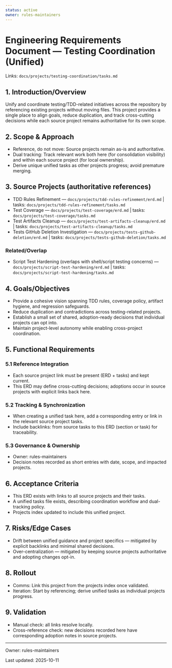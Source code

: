 ```yaml
---
status: active
owner: rules-maintainers
---
```


# Engineering Requirements Document — Testing Coordination (Unified)

Links: `docs/projects/testing-coordination/tasks.md`

## 1. Introduction/Overview

Unify and coordinate testing/TDD-related initiatives across the repository by referencing existing projects without moving files. This project provides a single place to align goals, reduce duplication, and track cross-cutting decisions while each source project remains authoritative for its own scope.

## 2. Scope & Approach

- Reference, do not move: Source projects remain as-is and authoritative.
- Dual tracking: Track relevant work both here (for consolidation visibility) and within each source project (for local ownership).
- Derive unique unified tasks as other projects progress; avoid premature merging.

## 3. Source Projects (authoritative references)

- TDD Rules Refinement — `docs/projects/tdd-rules-refinement/erd.md` | tasks: `docs/projects/tdd-rules-refinement/tasks.md`
- Test Coverage — `docs/projects/test-coverage/erd.md` | tasks: `docs/projects/test-coverage/tasks.md`
- Test Artifacts Cleanup — `docs/projects/test-artifacts-cleanup/erd.md` | tasks: `docs/projects/test-artifacts-cleanup/tasks.md`
- Tests GitHub Deletion Investigation — `docs/projects/tests-github-deletion/erd.md` | tasks: `docs/projects/tests-github-deletion/tasks.md`

### Related/Overlap

- Script Test Hardening (overlaps with shell/script testing concerns) — `docs/projects/script-test-hardening/erd.md` | tasks: `docs/projects/script-test-hardening/tasks.md`

## 4. Goals/Objectives

- Provide a cohesive vision spanning TDD rules, coverage policy, artifact hygiene, and regression safeguards.
- Reduce duplication and contradictions across testing-related projects.
- Establish a small set of shared, adoption-ready decisions that individual projects can opt into.
- Maintain project-level autonomy while enabling cross-project coordination.

## 5. Functional Requirements

### 5.1 Reference Integration

- Each source project link must be present (ERD + tasks) and kept current.
- This ERD may define cross-cutting decisions; adoptions occur in source projects with explicit links back here.

### 5.2 Tracking & Synchronization

- When creating a unified task here, add a corresponding entry or link in the relevant source project tasks.
- Include backlinks: from source tasks to this ERD (section or task) for traceability.

### 5.3 Governance & Ownership

- Owner: rules-maintainers
- Decision notes recorded as short entries with date, scope, and impacted projects.

## 6. Acceptance Criteria

- This ERD exists with links to all source projects and their tasks.
- A unified tasks file exists, describing coordination workflow and dual-tracking policy.
- Projects index updated to include this unified project.

## 7. Risks/Edge Cases

- Drift between unified guidance and project specifics — mitigated by explicit backlinks and minimal shared decisions.
- Over-centralization — mitigated by keeping source projects authoritative and adopting changes opt-in.

## 8. Rollout

- Comms: Link this project from the projects index once validated.
- Iteration: Start by referencing; derive unified tasks as individual projects progress.

## 9. Validation

- Manual check: all links resolve locally.
- Cross-reference check: new decisions recorded here have corresponding adoption notes in source projects.

---

Owner: rules-maintainers

Last updated: 2025-10-11
